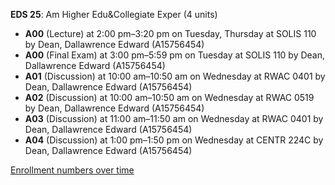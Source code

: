 **EDS 25**: Am Higher Edu&Collegiate Exper (4 units)

- **A00** (Lecture) at 2:00 pm–3:20 pm on Tuesday, Thursday at SOLIS 110 by Dean, Dallawrence Edward (A15756454)
- **A00** (Final Exam) at 3:00 pm–5:59 pm on Tuesday at SOLIS 110 by Dean, Dallawrence Edward (A15756454)
- **A01** (Discussion) at 10:00 am–10:50 am on Wednesday at RWAC 0401 by Dean, Dallawrence Edward (A15756454)
- **A02** (Discussion) at 10:00 am–10:50 am on Wednesday at RWAC 0519 by Dean, Dallawrence Edward (A15756454)
- **A03** (Discussion) at 11:00 am–11:50 am on Wednesday at RWAC 0401 by Dean, Dallawrence Edward (A15756454)
- **A04** (Discussion) at 1:00 pm–1:50 pm on Wednesday at CENTR 224C by Dean, Dallawrence Edward (A15756454)

[Enrollment numbers over time](./EDS25.tsv)
